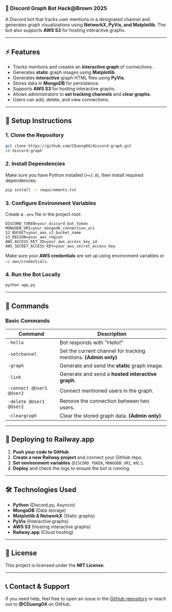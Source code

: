 ### **📌 Discord Graph Bot Hack@Brown 2025**  
A Discord bot that tracks user mentions in a designated channel and generates graph visualizations using **NetworkX, PyVis, and Matplotlib**. The bot also supports **AWS S3** for hosting interactive graphs.

---

## **⚡ Features**
- Tracks mentions and creates an **interactive graph** of connections.
- Generates **static** graph images using **Matplotlib**.
- Generates **interactive** graph HTML files using **PyVis**.
- Stores data in **MongoDB** for persistence.
- Supports **AWS S3** for hosting interactive graphs.
- Allows administrators to **set tracking channels** and **clear graphs**.
- Users can add, delete, and view connections.

---

## **🚀 Setup Instructions**

### **1. Clone the Repository**
```bash
git clone https://github.com/CDuong04/discord-graph.git
cd discord-graph
```

### **2. Install Dependencies**
Make sure you have Python installed (`>=3.8`), then install required dependencies:
```bash
pip install -r requirements.txt
```

### **3. Configure Environment Variables**
Create a `.env` file in the project root:
```
DISCORD_TOKEN=your_discord_bot_token
MONGODB_URI=your_mongodb_connection_uri
S3_BUCKET=your_aws_s3_bucket_name
S3_REGION=your_aws_region
AWS_ACCESS_KEY_ID=your_aws_access_key_id
AWS_SECRET_ACCESS_KEY=your_aws_secret_access_key
```
Make sure your **AWS credentials** are set up using environment variables or `~/.aws/credentials`.

### **4. Run the Bot Locally**
```bash
python app.py
```

---

## **📖 Commands**

### **Basic Commands**
| Command            | Description                                        |
|--------------------|----------------------------------------------------|
| `-hello`          | Bot responds with "Hello!"                         |
| `-setchannel`     | Set the current channel for tracking mentions. **(Admin only)** |
| `-graph`          | Generate and send the **static** graph image.      |
| `-link`           | Generate and send a **hosted interactive graph**.  |
| `-connect @User1 @User2` | Connect mentioned users in the graph. |
| `-delete @User1 @User2` | Remove the connection between two users. |
| `-cleargraph`     | Clear the stored graph data. **(Admin only)** |

---

## **🚀 Deploying to Railway.app**
1. **Push your code to GitHub**.
2. **Create a new Railway project** and connect your GitHub repo.
3. **Set environment variables** (`DISCORD_TOKEN`, `MONGODB_URI`, etc.).
4. **Deploy** and check the logs to ensure the bot is running.

---

## **🛠 Technologies Used**
- **Python** (Discord.py, Asyncio)
- **MongoDB** (Data storage)
- **Matplotlib & NetworkX** (Static graphs)
- **PyVis** (Interactive graphs)
- **AWS S3** (Hosting interactive graphs)
- **Railway.app** (Cloud hosting)

---

## **📜 License**
This project is licensed under the **MIT License**.

---

## **📞 Contact & Support**
If you need help, feel free to open an issue in the [GitHub repository](https://github.com/CDuong04/discord-graph) or reach out to **@CDuong04** on GitHub.
